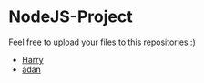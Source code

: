 # NodeJS-Project
Feel free to upload your files to this repositories :)
- [Harry](https://github.com/harryrdn1)
- [adan](https://github.com/adan2911)
